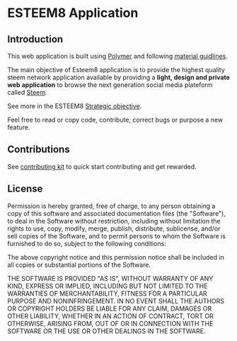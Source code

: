 # ESTEEM8 Application

## Introduction
This web application is built using [Polymer](https://www.polymer-project.org/1.0/) and following [material guidlines](https://material.io/guidelines/).

The main objective of Esteem8 application is to provide the highest quality steem network application available by providing a **light, design and private web application** to browse the next generation social media plateform called [Steem](https://steem.io).

See more in the ESTEEM8 [Strategic objective](https://github.com/esteem8app/esteem8app.github.io/blob/master/docs/Strategic-objective.md).

Feel free to read or copy code, contribute, correct bugs or purpose a new feature.

## Contributions

See [contributing kit](https://github.com/esteem8app/esteem8app.github.io/tree/master/docs/contributing-kit) to quick start contributing and get rewarded.

## License

Permission is hereby granted, free of charge, to any person obtaining a copy of this software and associated documentation files (the "Software"), to deal in the Software without restriction, including without limitation the rights to use, copy, modify, merge, publish, distribute, sublicense, and/or sell copies of the Software, and to permit persons to whom the Software is furnished to do so, subject to the following conditions:

The above copyright notice and this permission notice shall be included in all copies or substantial portions of the Software.

THE SOFTWARE IS PROVIDED "AS IS", WITHOUT WARRANTY OF ANY KIND, EXPRESS OR IMPLIED, INCLUDING BUT NOT LIMITED TO THE WARRANTIES OF MERCHANTABILITY, FITNESS FOR A PARTICULAR PURPOSE AND NONINFRINGEMENT. IN NO EVENT SHALL THE AUTHORS OR COPYRIGHT HOLDERS BE LIABLE FOR ANY CLAIM, DAMAGES OR OTHER LIABILITY, WHETHER IN AN ACTION OF CONTRACT, TORT OR OTHERWISE, ARISING FROM, OUT OF OR IN CONNECTION WITH THE SOFTWARE OR THE USE OR OTHER DEALINGS IN THE SOFTWARE.
